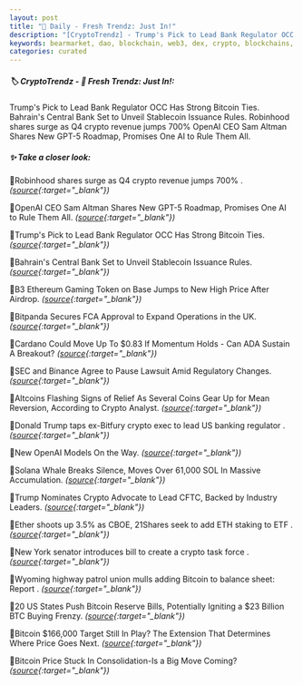 ```yaml
---
layout: post
title: "🌅 Daily - Fresh Trendz: Just In!"
description: "[CryptoTrendz] - Trump's Pick to Lead Bank Regulator OCC Has Strong Bitcoin Ties. Bahrain's Central Bank Set to Unveil Stablecoin Issuance Rules. Robinhood shares surge as Q4 crypto revenue jumps 700% OpenAI CEO Sam Altman Shares New GPT-5 Roadmap, Promises One AI to Rule Them All."
keywords: bearmarket, dao, blockchain, web3, dex, crypto, blockchains, eth, nft, market, defi
categories: curated
---
```


##### 🏷️  CryptoTrendz - 📌 *Fresh Trendz: Just In!:*

Trump's Pick to Lead Bank Regulator OCC Has Strong Bitcoin Ties. Bahrain's Central Bank Set to Unveil Stablecoin Issuance Rules. Robinhood shares surge as Q4 crypto revenue jumps 700% OpenAI CEO Sam Altman Shares New GPT-5 Roadmap, Promises One AI to Rule Them All.

##### ✨ *Take a closer look:*


🔹Robinhood shares surge as Q4 crypto revenue jumps 700% . *([source](https://s.avyag.com/47c6){:target="_blank"})*

🔹OpenAI CEO Sam Altman Shares New GPT-5 Roadmap, Promises One AI to Rule Them All. *([source](https://s.avyag.com/0wdf){:target="_blank"})*

🔹Trump's Pick to Lead Bank Regulator OCC Has Strong Bitcoin Ties. *([source](https://s.avyag.com/gmqk){:target="_blank"})*

🔹Bahrain's Central Bank Set to Unveil Stablecoin Issuance Rules. *([source](https://s.avyag.com/sgt8){:target="_blank"})*

🔹B3 Ethereum Gaming Token on Base Jumps to New High Price After Airdrop. *([source](https://s.avyag.com/qctf){:target="_blank"})*

🔹Bitpanda Secures FCA Approval to Expand Operations in the UK. *([source](https://s.avyag.com/1jl7){:target="_blank"})*

🔹Cardano Could Move Up To $0.83 If Momentum Holds - Can ADA Sustain A Breakout? *([source](https://s.avyag.com/e2f0){:target="_blank"})*

🔹SEC and Binance Agree to Pause Lawsuit Amid Regulatory Changes. *([source](https://s.avyag.com/goes){:target="_blank"})*

🔹Altcoins Flashing Signs of Relief As Several Coins Gear Up for Mean Reversion, According to Crypto Analyst. *([source](https://s.avyag.com/n7bu){:target="_blank"})*

🔹Donald Trump taps ex-Bitfury crypto exec to lead US banking regulator . *([source](https://s.avyag.com/gllf){:target="_blank"})*

🔹New OpenAI Models On the Way. *([source](https://s.avyag.com/w0gu){:target="_blank"})*

🔹Solana Whale Breaks Silence, Moves Over 61,000 SOL In Massive Accumulation. *([source](https://s.avyag.com/hnvz){:target="_blank"})*

🔹Trump Nominates Crypto Advocate to Lead CFTC, Backed by Industry Leaders. *([source](https://s.avyag.com/kdt5){:target="_blank"})*

🔹Ether shoots up 3.5% as CBOE, 21Shares seek to add ETH staking to ETF . *([source](https://s.avyag.com/ykup){:target="_blank"})*

🔹New York senator introduces bill to create a crypto task force . *([source](https://s.avyag.com/dmmm){:target="_blank"})*

🔹Wyoming highway patrol union mulls adding Bitcoin to balance sheet: Report . *([source](https://s.avyag.com/yky3){:target="_blank"})*

🔹20 US States Push Bitcoin Reserve Bills, Potentially Igniting a $23 Billion BTC Buying Frenzy. *([source](https://s.avyag.com/5vur){:target="_blank"})*

🔹Bitcoin $166,000 Target Still In Play? The Extension That Determines Where Price Goes Next. *([source](https://s.avyag.com/s87h){:target="_blank"})*

🔹Bitcoin Price Stuck In Consolidation-Is a Big Move Coming? *([source](https://s.avyag.com/di4y){:target="_blank"})*

